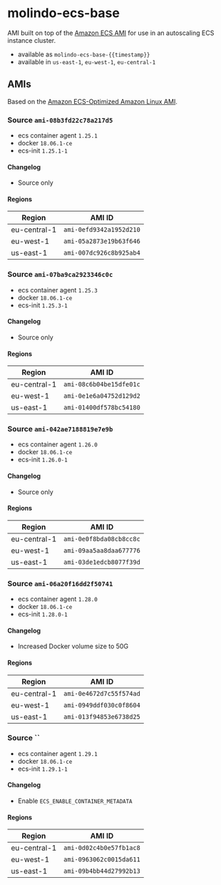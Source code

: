 # molindo-ecs-base

AMI built on top of the [Amazon ECS AMI](https://docs.aws.amazon.com/AmazonECS/latest/developerguide/ecs-optimized_AMI.html) for
use in an autoscaling ECS instance cluster.

- available as `molindo-ecs-base-{{timestamp}}`
- available in `us-east-1`, `eu-west-1`, `eu-central-1`

## AMIs

Based on the [Amazon ECS-Optimized Amazon Linux AMI](https://docs.aws.amazon.com/AmazonECS/latest/developerguide/ecs-optimized_AMI.html).

### Source `ami-08b3fd22c78a217d5`

* ecs container agent `1.25.1`
* docker `18.06.1-ce`
* ecs-init `1.25.1-1`

#### Changelog

* Source only

#### Regions

| Region       | AMI ID                  |
|--------------|-------------------------|
| eu-central-1 | `ami-0efd9342a1952d210` |
| eu-west-1    | `ami-05a2873e19b63f646` |
| us-east-1    | `ami-007dc926c8b925ab4` |

### Source `ami-07ba9ca2923346c0c`

* ecs container agent `1.25.3`
* docker `18.06.1-ce`
* ecs-init `1.25.3-1`

#### Changelog

* Source only

#### Regions

| Region       | AMI ID                  |
|--------------|-------------------------|
| eu-central-1 | `ami-08c6b04be15dfe01c` |
| eu-west-1    | `ami-0e1e6a04752d129d2` |
| us-east-1    | `ami-01400df578bc54180` |

### Source `ami-042ae7188819e7e9b`

* ecs container agent `1.26.0`
* docker `18.06.1-ce`
* ecs-init `1.26.0-1`

#### Changelog

* Source only

#### Regions

| Region       | AMI ID                  |
|--------------|-------------------------|
| eu-central-1 | `ami-0e0f8bda08cb8cc8c` |
| eu-west-1    | `ami-09aa5aa8daa677776` |
| us-east-1    | `ami-03de1edcb8077f39d` |

### Source `ami-06a20f16dd2f50741`

* ecs container agent `1.28.0`
* docker `18.06.1-ce`
* ecs-init `1.28.0-1`

#### Changelog

* Increased Docker volume size to 50G

#### Regions

| Region       | AMI ID                  |
|--------------|-------------------------|
| eu-central-1 | `ami-0e4672d7c55f574ad` |
| eu-west-1    | `ami-0949ddf030c0f8604` |
| us-east-1    | `ami-013f94853e6738d25` |

### Source ``

* ecs container agent `1.29.1`
* docker `18.06.1-ce`
* ecs-init `1.29.1-1`

#### Changelog

* Enable `ECS_ENABLE_CONTAINER_METADATA`

#### Regions

| Region       | AMI ID                  |
|--------------|-------------------------|
| eu-central-1 | `ami-0d02c4b0e57fb1ac8` |
| eu-west-1    | `ami-0963062c0015da611` |
| us-east-1    | `ami-09b4bb44d27992b13` |

